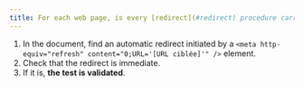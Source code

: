 ```yaml
---
title: For each web page, is every [redirect](#redirect) procedure carried out using a `<meta>` tag immediate (excluding special cases)?
---
```


1. In the document, find an automatic redirect initiated by a `<meta http-equiv="refresh" content="0;URL='[URL ciblée]'" />` element.
2. Check that the redirect is immediate.
3. If it is, **the test is validated**.
